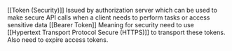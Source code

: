 [[Token (Security)]]
Issued by authorization server which can be used to make secure API calls when a client needs to perform tasks or access sensitive data
[[Bearer Token]]
Meaning for security need to use [[Hypertext Transport Protocol Secure (HTTPS)]] to transport these tokens. Also need to expire access tokens.
